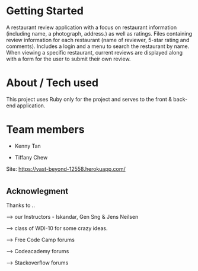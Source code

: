 # Getting Started

A restaurant review application with a focus on restaurant information (including name, a photograph, address.) as well as ratings. Files containing review information for each restaurant (name of reviewer, 5-star rating and comments). Includes a login and a menu to search the restaurant by name. When viewing a specific restaurant, current reviews are displayed along with a form for the user to submit their own review.

# About / Tech used
This project uses Ruby only for the project and serves to the front & back-end application.


# Team members

 - Kenny Tan

 - Tiffany Chew

Site: https://vast-beyond-12558.herokuapp.com/


# <h2>Acknowlegment </h2>

Thanks to ..

--> our Instructors - Iskandar, Gen Sng & Jens Neilsen

--> class of WDI-10 for some crazy ideas.

--> Free Code Camp forums

--> Codeacademy forums

--> Stackoverflow forums

